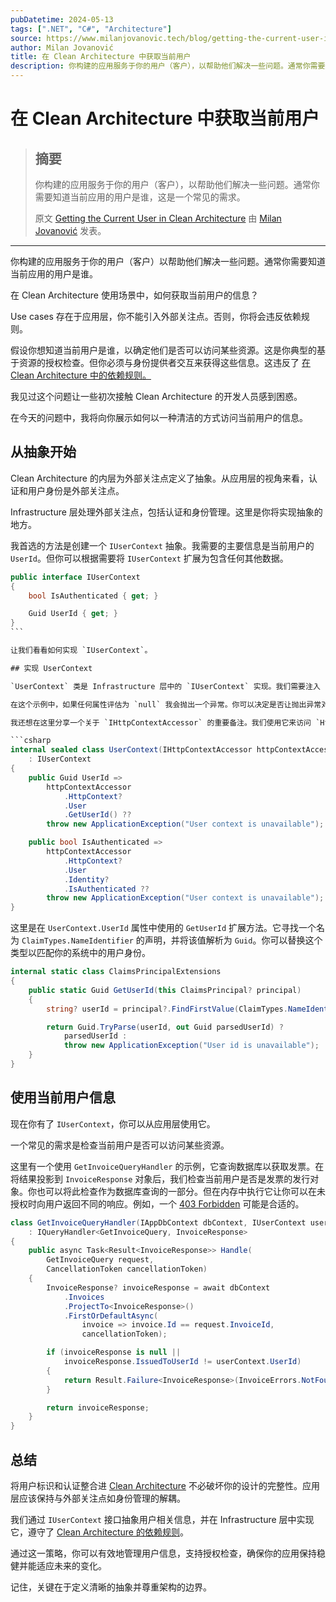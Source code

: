 ```yaml
---
pubDatetime: 2024-05-13
tags: [".NET", "C#", "Architecture"]
source: https://www.milanjovanovic.tech/blog/getting-the-current-user-in-clean-architecture?utm_source=Twitter&utm_medium=social&utm_campaign=06.05.2024
author: Milan Jovanović
title: 在 Clean Architecture 中获取当前用户
description: 你构建的应用服务于你的用户（客户），以帮助他们解决一些问题。通常你需要知道当前应用的用户是谁，这是一个常见的需求。
---
```


# 在 Clean Architecture 中获取当前用户

> ## 摘要
>
> 你构建的应用服务于你的用户（客户），以帮助他们解决一些问题。通常你需要知道当前应用的用户是谁，这是一个常见的需求。
>
> 原文 [Getting the Current User in Clean Architecture](https://www.milanjovanovic.tech/blog/getting-the-current-user-in-clean-architecture?utm_source=Twitter&utm_medium=social&utm_campaign=06.05.2024) 由 [Milan Jovanović](https://www.milanjovanovic.tech/) 发表。

---

你构建的应用服务于你的用户（客户）以帮助他们解决一些问题。通常你需要知道当前应用的用户是谁。

在 Clean Architecture 使用场景中，如何获取当前用户的信息？

Use cases 存在于应用层，你不能引入外部关注点。否则，你将会违反依赖规则。

假设你想知道当前用户是谁，以确定他们是否可以访问某些资源。这是你典型的基于资源的授权检查。但你必须与身份提供者交互来获得这些信息。这违反了 [在 Clean Architecture 中的依赖规则。](https://www.milanjovanovic.tech/blog/clean-architecture-and-the-benefits-of-structured-software-design)

我见过这个问题让一些初次接触 Clean Architecture 的开发人员感到困惑。

在今天的问题中，我将向你展示如何以一种清洁的方式访问当前用户的信息。

## 从抽象开始

Clean Architecture 的内层为外部关注点定义了抽象。从应用层的视角来看，认证和用户身份是外部关注点。

Infrastructure 层处理外部关注点，包括认证和身份管理。这里是你将实现抽象的地方。

我首选的方法是创建一个 `IUserContext` 抽象。我需要的主要信息是当前用户的 `UserId`。但你可以根据需要将 `IUserContext` 扩展为包含任何其他数据。

````csharp
public interface IUserContext
{
    bool IsAuthenticated { get; }

    Guid UserId { get; }
}
```

让我们看看如何实现 `IUserContext`。

## 实现 UserContext

`UserContext` 类是 Infrastructure 层中的 `IUserContext` 实现。我们需要注入 `IHttpContextAccessor`，它允许我们通过 `User` 属性访问 [`ClaimsPrincipal`](https://learn.microsoft.com/en-us/dotnet/api/system.security.claims.claimsprincipal?view=net-8.0)。`ClaimsPrincipal` 为你提供了访问当前用户声明的方法，包含所需的信息。

在这个示例中，如果任何属性评估为 `null` 我会抛出一个异常。你可以决定是否让抛出异常对你来说有意义。

我还想在这里分享一个关于 `IHttpContextAccessor` 的重要备注。我们使用它来访问 `HttpContext` 实例 — **它只在一个 API 请求期间存在**。在 API 请求之外，`HttpContext` 会为 null，并且在访问其属性时 `UserContext` 会抛出异常。

```csharp
internal sealed class UserContext(IHttpContextAccessor httpContextAccessor)
    : IUserContext
{
    public Guid UserId =>
        httpContextAccessor
            .HttpContext?
            .User
            .GetUserId() ??
        throw new ApplicationException("User context is unavailable");

    public bool IsAuthenticated =>
        httpContextAccessor
            .HttpContext?
            .User
            .Identity?
            .IsAuthenticated ??
        throw new ApplicationException("User context is unavailable");
}
````

这里是在 `UserContext.UserId` 属性中使用的 `GetUserId` 扩展方法。它寻找一个名为 `ClaimTypes.NameIdentifier` 的声明，并将该值解析为 `Guid`。你可以替换这个类型以匹配你的系统中的用户身份。

```csharp
internal static class ClaimsPrincipalExtensions
{
    public static Guid GetUserId(this ClaimsPrincipal? principal)
    {
        string? userId = principal?.FindFirstValue(ClaimTypes.NameIdentifier);

        return Guid.TryParse(userId, out Guid parsedUserId) ?
            parsedUserId :
            throw new ApplicationException("User id is unavailable");
    }
}
```

## 使用当前用户信息

现在你有了 `IUserContext`，你可以从应用层使用它。

一个常见的需求是检查当前用户是否可以访问某些资源。

这里有一个使用 `GetInvoiceQueryHandler` 的示例，它查询数据库以获取发票。在将结果投影到 `InvoiceResponse` 对象后，我们检查当前用户是否是发票的发行对象。你也可以将此检查作为数据库查询的一部分。但在内存中执行它让你可以在未授权时向用户返回不同的响应。例如，一个 [403 Forbidden](https://www.rfc-editor.org/rfc/rfc7231#section-6.5.3) 可能是合适的。

```csharp
class GetInvoiceQueryHandler(IAppDbContext dbContext, IUserContext userContext)
    : IQueryHandler<GetInvoiceQuery, InvoiceResponse>
{
    public async Task<Result<InvoiceResponse>> Handle(
        GetInvoiceQuery request,
        CancellationToken cancellationToken)
    {
        InvoiceResponse? invoiceResponse = await dbContext
            .Invoices
            .ProjectTo<InvoiceResponse>()
            .FirstOrDefaultAsync(
                invoice => invoice.Id == request.InvoiceId,
                cancellationToken);

        if (invoiceResponse is null ||
            invoiceResponse.IssuedToUserId != userContext.UserId)
        {
            return Result.Failure<InvoiceResponse>(InvoiceErrors.NotFound);
        }

        return invoiceResponse;
    }
}
```

## 总结

将用户标识和认证整合进 [Clean Architecture](https://www.milanjovanovic.tech/blog/why-clean-architecture-is-great-for-complex-projects) 不必破坏你的设计的完整性。应用层应该保持与外部关注点如身份管理的解耦。

我们通过 `IUserContext` 接口抽象用户相关信息，并在 Infrastructure 层中实现它，遵守了 [Clean Architecture 的依赖规则](https://www.milanjovanovic.tech/blog/clean-architecture-and-the-benefits-of-structured-software-design)。

通过这一策略，你可以有效地管理用户信息，支持授权检查，确保你的应用保持稳健并能适应未来的变化。

记住，关键在于定义清晰的抽象并尊重架构的边界。
